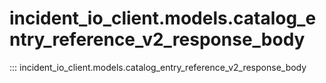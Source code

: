 # incident_io_client.models.catalog_entry_reference_v2_response_body

::: incident_io_client.models.catalog_entry_reference_v2_response_body